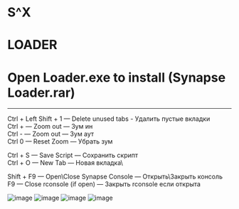 # S^X
# LOADER

# Open Loader.exe to install (Synapse Loader.rar)
------------------------------------------------------------------------------------------------------------------------------------------

Ctrl + Left Shift + 1 — Delete unused tabs - Удалить пустые вкладки\
Ctrl + — Zoom out — Зум ин\
Ctrl - — Zoom out — Зум аут\
Ctrl 0 — Reset Zoom — Убрать зум

Ctrl + S — Save Script — Сохранить скрипт\
Ctrl + O — New Tab — Новая вкладка\

Shift + F9 — Open\Close Synapse Console — Открыть\Закрыть консоль
F9 — Close rconsole (if open) — Закрыть rconsole если открыта

![image](https://github.com/user-attachments/assets/5a3c3596-5a68-494b-a3ea-28cc703de5c9)
![image](https://github.com/user-attachments/assets/e3f5ede8-a4c2-40d5-9e9e-e15f63892da8)
![image](https://github.com/user-attachments/assets/5213b401-02f0-4867-9276-6058545db9fc)
![image](https://github.com/user-attachments/assets/4ec30d06-aff1-4056-b2bd-c49725459062)
